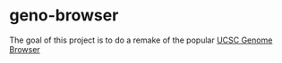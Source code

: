 # geno-browser

The goal of this project is to do a remake of the popular [UCSC Genome Browser](http://genome.ucsc.edu/)
